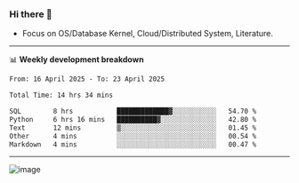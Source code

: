 ### Hi there 👋
<!-- * Daily Meditation via Leetcode/Competitive-Programming. -->
* Focus on OS/Database Kernel, Cloud/Distributed System, Literature.

-------

📊 **Weekly development breakdown**
<!--START_SECTION:waka-->

```txt
From: 16 April 2025 - To: 23 April 2025

Total Time: 14 hrs 34 mins

SQL        8 hrs           █████████████▓░░░░░░░░░░░   54.70 %
Python     6 hrs 16 mins   ██████████▓░░░░░░░░░░░░░░   42.80 %
Text       12 mins         ▒░░░░░░░░░░░░░░░░░░░░░░░░   01.45 %
Other      4 mins          ░░░░░░░░░░░░░░░░░░░░░░░░░   00.54 %
Markdown   4 mins          ░░░░░░░░░░░░░░░░░░░░░░░░░   00.47 %
```

<!--END_SECTION:waka-->

-------

<!-- [![Leetcode Stats](https://leetcard.jacoblin.cool/hzhang413?font=Fira+Mono)](https://leetcode.com/fxrc) -->
![image](./cyberpunk-ghost-in-the-shell.gif)
<!--![image](./gis-archive.png)-->
